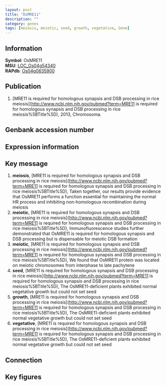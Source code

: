 ```yaml
---
layout: post
title: "OsMRE11"
description: ""
category: genes
tags: [meiosis, meiotic, seed, growth, vegetative, Gene]
---
```


## Information
__Symbol__: OsMRE11  
__MSU__: [LOC_Os04g54340](http://rice.plantbiology.msu.edu/cgi-bin/ORF_infopage.cgi?orf=LOC_Os04g54340)  
__RAPdb__: [Os04g0635900](http://rapdb.dna.affrc.go.jp/viewer/gbrowse_details/irgsp1?name=Os04g0635900)  

## Publication
1. [MRE11 is required for homologous synapsis and DSB processing in rice meiosis](http://www.ncbi.nlm.nih.gov/pubmed?term=MRE11 is required for homologous synapsis and DSB processing in rice meiosis%5BTitle%5D), 2013, Chromosoma.

## Genbank accession number

## Expression information

## Key message
1. __meiosis__, [MRE11 is required for homologous synapsis and DSB processing in rice meiosis](http://www.ncbi.nlm.nih.gov/pubmed?term=MRE11 is required for homologous synapsis and DSB processing in rice meiosis%5BTitle%5D),  Taken together, our results provide evidence that OsMRE11 performs a function essential for maintaining the normal HR process and inhibiting non-homologous recombination during meiosis
2. __meiotic__, [MRE11 is required for homologous synapsis and DSB processing in rice meiosis](http://www.ncbi.nlm.nih.gov/pubmed?term=MRE11 is required for homologous synapsis and DSB processing in rice meiosis%5BTitle%5D),  Immunofluorescence studies further demonstrated that OsMRE11 is required for homologous synapsis and DSB processing but is dispensable for meiotic DSB formation
3. __meiotic__, [MRE11 is required for homologous synapsis and DSB processing in rice meiosis](http://www.ncbi.nlm.nih.gov/pubmed?term=MRE11 is required for homologous synapsis and DSB processing in rice meiosis%5BTitle%5D),  We found that OsMRE11 protein was located on meiotic chromosomes from interphase to late pachytene
4. __seed__, [MRE11 is required for homologous synapsis and DSB processing in rice meiosis](http://www.ncbi.nlm.nih.gov/pubmed?term=MRE11 is required for homologous synapsis and DSB processing in rice meiosis%5BTitle%5D),  The OsMRE11-deficient plants exhibited normal vegetative growth but could not set seed
5. __growth__, [MRE11 is required for homologous synapsis and DSB processing in rice meiosis](http://www.ncbi.nlm.nih.gov/pubmed?term=MRE11 is required for homologous synapsis and DSB processing in rice meiosis%5BTitle%5D),  The OsMRE11-deficient plants exhibited normal vegetative growth but could not set seed
6. __vegetative__, [MRE11 is required for homologous synapsis and DSB processing in rice meiosis](http://www.ncbi.nlm.nih.gov/pubmed?term=MRE11 is required for homologous synapsis and DSB processing in rice meiosis%5BTitle%5D),  The OsMRE11-deficient plants exhibited normal vegetative growth but could not set seed

## Connection

## Key figures


